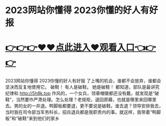 # 2023网站你懂得 2023你懂的好人有好报

# <a href="https://github.com/bitezs/bite/issues/1">👉👉👉♥♥点此进入♥观看入口👈👉👉</a>

2023网站你懂得 2023你懂的好人有好报
了上嘴的机会，谁都不会放弃，谁都会坚决而反复地使用它。
破鞋！
有人是破鞋。
她是破鞋！
都知道，部队是最讲究纪律和
http://5h8k.top
作风的，一个女兵，领章帽徽都还没有戴，就发现是“破鞋”，当然要作严肃处理。怎么处理？老规矩，退回原藉，也就是哪里来回哪里去。男的女的一并退。鸭脚板都要退，更不要说是破鞋。谁去退？领导安排我去，当时我在司令部当军务科长，招兵退兵都是我职责内的事。就这样，我带着“鸭脚板”和“破鞋”来到他们的家乡
